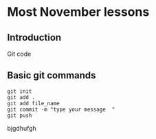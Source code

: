 # Most November lessons


## Introduction

Git code

## Basic git commands

```
git init
git add .
git add file_name
git commit -m "type your message  "
git push 
```

bjgdhufgh
